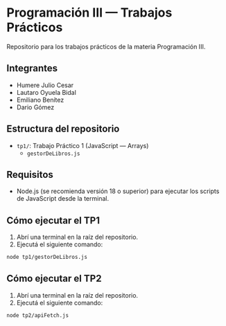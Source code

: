 # Programación III — Trabajos Prácticos

Repositorio para los trabajos prácticos de la materia Programación III.

## Integrantes

- Humere Julio Cesar
- Lautaro Oyuela Bidal
- Emiliano Benítez
- Dario Gómez

## Estructura del repositorio

- `tp1/`: Trabajo Práctico 1 (JavaScript — Arrays)
  - `gestorDeLibros.js`

## Requisitos

- Node.js (se recomienda versión 18 o superior) para ejecutar los scripts de JavaScript desde la terminal.

## Cómo ejecutar el TP1

1. Abrí una terminal en la raíz del repositorio.
2. Ejecutá el siguiente comando:

```bash
node tp1/gestorDeLibros.js
```

## Cómo ejecutar el TP2

1. Abrí una terminal en la raíz del repositorio.
2. Ejecutá el siguiente comando:

```bash
node tp2/apiFetch.js
```
